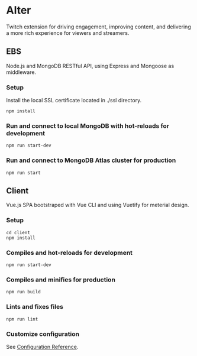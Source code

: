 # Alter
Twitch extension for driving engagement, improving content, and delivering a more rich experience for viewers and streamers.

## EBS
Node.js and MongoDB RESTful API, using Express and Mongoose as middleware.

### Setup
Install the local SSL certificate located in ./ssl directory.
```
npm install
```

### Run and connect to local MongoDB with hot-reloads for development
```
npm run start-dev
```

### Run and connect to MongoDB Atlas cluster for production
```
npm run start
```

## Client
Vue.js SPA bootstraped with Vue CLI and using Vuetify for meterial design.

### Setup
```
cd client
npm install
```

### Compiles and hot-reloads for development
```
npm run start-dev
```

### Compiles and minifies for production
```
npm run build
```

### Lints and fixes files
```
npm run lint
```

### Customize configuration
See [Configuration Reference](https://cli.vuejs.org/config/).
